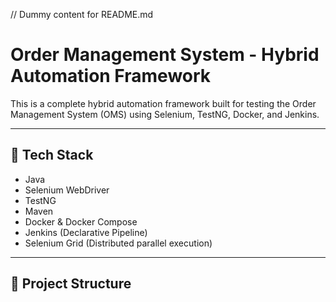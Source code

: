 // Dummy content for README.md
# Order Management System - Hybrid Automation Framework

This is a complete hybrid automation framework built for testing the Order Management System (OMS) using Selenium, TestNG, Docker, and Jenkins.

---

## 🧰 Tech Stack

- Java
- Selenium WebDriver
- TestNG
- Maven
- Docker & Docker Compose
- Jenkins (Declarative Pipeline)
- Selenium Grid (Distributed parallel execution)

---

## 📁 Project Structure

